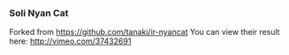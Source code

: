 ### Soli Nyan Cat

Forked from https://github.com/tanaki/ir-nyancat
You can view their result here: http://vimeo.com/37432691

